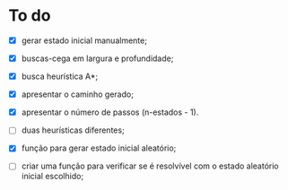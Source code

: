 # To do

- [x] gerar estado inicial manualmente;

- [x] buscas-cega em largura e profundidade;

- [x] busca heurística A*;

- [x] apresentar o caminho gerado;

- [x] apresentar o número de passos (n-estados - 1).

- [ ] duas heurísticas diferentes;

- [x] função para gerar estado inicial aleatório;

- [ ] criar uma função para verificar se é resolvível com o estado aleatório inicial escolhido;